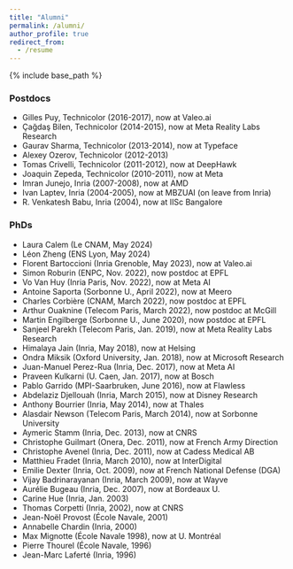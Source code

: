 ```yaml
---
title: "Alumni"
permalink: /alumni/
author_profile: true
redirect_from:
  - /resume
---
```


{% include base_path %}

### Postdocs
* Gilles Puy, Technicolor (2016-2017), now at Valeo.ai
* Çağdaş Bilen, Technicolor (2014-2015), now at Meta Reality Labs Research
* Gaurav Sharma, Technicolor (2013-2014), now at Typeface
* Alexey Ozerov, Technicolor (2012-2013)
* Tomas Crivelli, Technicolor (2011-2012), now at DeepHawk
* Joaquin Zepeda, Technicolor (2010-2011), now at Meta
* Imran Junejo, Inria (2007-2008), now at AMD
* Ivan Laptev, Inria (2004-2005), now at MBZUAI (on leave from Inria) 
* R. Venkatesh Babu, Inria (2004), now at IISc Bangalore

### PhDs

* Laura Calem (Le CNAM, May 2024)
* Léon Zheng (ENS Lyon, May 2024)
* Florent Bartoccioni (Inria Grenoble, May 2023), now at Valeo.ai
* Simon Roburin (ENPC, Nov. 2022), now postdoc at EPFL 
* Vo Van Huy (Inria Paris, Nov. 2022), now at Meta AI
* Antoine Saporta (Sorbonne U., April 2022), now at Meero
* Charles Corbière (CNAM, March 2022), now postdoc at EPFL
* Arthur Ouaknine (Telecom Paris, March 2022), now postdoc at McGill
* Martin Engilberge (Sorbonne U., June 2020), now postdoc at EPFL
* Sanjeel Parekh (Telecom Paris, Jan. 2019), now at Meta Reality Labs Research
* Himalaya Jain (Inria, May 2018), now at Helsing
* Ondra Miksik (Oxford University, Jan. 2018), now at Microsoft Research
* Juan-Manuel Perez-Rua (Inria, Dec. 2017), now at Meta AI
* Praveen Kulkarni (U. Caen, Jan. 2017), now at Bosch
* Pablo Garrido (MPI-Saarbruken, June 2016), now at Flawless
* Abdelaziz Djellouah (Inria, March 2015), now at Disney Research
* Anthony Bourrier (Inria, May 2014), now at Thales
* Alasdair Newson (Telecom Paris, March 2014), now at Sorbonne University
* Aymeric Stamm (Inria, Dec. 2013), now at CNRS
* Christophe Guilmart (Onera, Dec. 2011), now at French Army Direction 
* Christophe Avenel (Inria, Dec. 2011), now at Cadess Medical AB
* Matthieu Fradet (Inria, March 2010), now at InterDigital
* Emilie Dexter (Inria, Oct. 2009), now at French National Defense (DGA)
* Vijay Badrinarayanan (Inria, March 2009), now at Wayve
* Aurélie Bugeau (Inria, Dec. 2007), now at Bordeaux U.
* Carine Hue (Inria, Jan. 2003)
* Thomas Corpetti (Inria, 2002), now at CNRS
* Jean-Noël Provost (École Navale, 2001)
* Annabelle Chardin (Inria, 2000)
* Max Mignotte (École Navale 1998), now at U. Montréal
* Pierre Thourel (École Navale, 1996)
* Jean-Marc Laferté (Inria, 1996)
